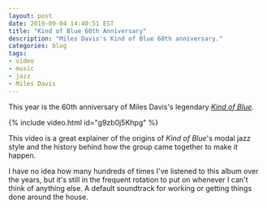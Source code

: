 ```yaml
---
layout: post
date: 2019-09-04 14:40:51 EST
title: "Kind of Blue 60th Anniversary"
description: "Miles Davis's Kind of Blue 60th anniversary."
categories: blog
tags:
- video
- music
- jazz
- Miles Davis
---
```


This year is the 60th anniversary of Miles Davis's legendary _[Kind of Blue](https://en.wikipedia.org/wiki/Kind_of_Blue "Kind of Blue")_.

{% include video.html id="g9zb0j5Khpg" %}

This video is a great explainer of the origins of _Kind of Blue_'s modal jazz style and the history behind how the group came together to make it happen.

I have no idea how many hundreds of times I've listened to this album over the years, but it's still in the frequent rotation to put on whenever I can't think of anything else. A default soundtrack for working or getting things done around the house.
